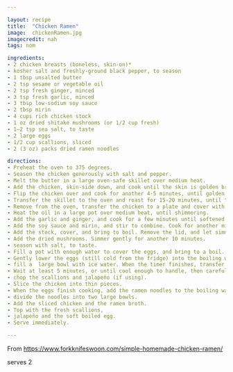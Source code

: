 ```yaml
---

layout: recipe
title:  "Chicken Ramen"
image:  chickenRamen.jpg
imagecredit: nah
tags: nom

ingredients:
- 2 chicken breasts (boneless, skin-on)*
- kosher salt and freshly-ground black pepper, to season
- 1 tbsp unsalted butter
- 2 tsp sesame or vegetable oil
- 2 tsp fresh ginger, minced
- 3 tsp fresh garlic, minced
- 3 tbsp low-sodium soy sauce
- 2 tbsp mirin
- 4 cups rich chicken stock
- 1 oz dried shitake mushrooms (or 1/2 cup fresh)
- 1–2 tsp sea salt, to taste
- 2 large eggs
- 1/2 cup scallions, sliced
- 2 (3 oz) packs dried ramen noodles

directions:
- Preheat the oven to 375 degrees.
- Season the chicken generously with salt and pepper. 
- Melt the butter in a large oven-safe skillet over medium heat.
- Add the chicken, skin-side down, and cook until the skin is golden brown and releases easily from the pan,- about 5-7 minutes.
- Flip the chicken over and cook for another 4-5 minutes, until golden.
- Transfer the skillet to the oven and roast for 15-20 minutes, until the chicken is cooked through.
- Remove from the oven, transfer the chicken to a plate and cover with foil until ready to serve.
- Heat the oil in a large pot over medium heat, until shimmering.
- Add the garlic and ginger, and cook for a few minutes until softened. 
- Add the soy sauce and mirin, and stir to combine. Cook for another minute.
- Add the stock, cover, and bring to boil. Remove the lid, and let simmer uncovered for 5 minutes.
- Add the dried mushrooms. Simmer gently for another 10 minutes.
- season with salt, to taste.
- Fill a pot with enough water to cover the eggs, and bring to a boil. 
- Gently lower the eggs (still cold from the fridge) into the boiling water, and let simmer for 7 minutes - (for a slightly-runny yoke) or 8 minutes (for a soft, but set-up yoke).
- fill a  large bowl with ice water. When the timer finishes, transfer the eggs to the ice bath to stop the - cooking process. 
- Wait at least 5 minutes, or until cool enough to handle, then carefully peel away the shell and slice in - half, lengthwise.
- chop the scallions and jalapeño (if using).
- Slice the chicken into thin pieces.
- When the eggs finish cooking, add the ramen noodles to the boiling water.Cook for 2-3 minutes, until soft. 
- divide the noodles into two large bowls. 
- Add the sliced chicken and the ramen broth. 
- Top with the fresh scallions, 
- jalapeño and the soft boiled egg. 
- Serve immediately.

---
```

From
https://www.forkknifeswoon.com/simple-homemade-chicken-ramen/

serves 2
